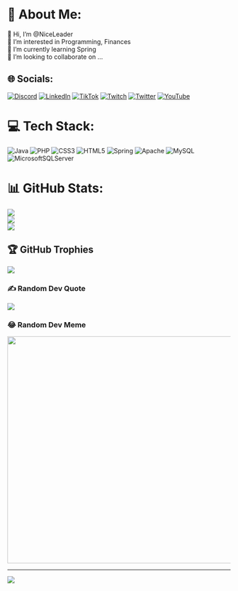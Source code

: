# 💫 About Me:
👋 Hi, I’m @NiceLeader<br>👀 I’m interested in Programming, Finances<br>🌱 I’m currently learning Spring<br>💞️ I’m looking to collaborate on ...<br>


## 🌐 Socials:
[![Discord](https://img.shields.io/badge/Discord-%237289DA.svg?logo=discord&logoColor=white)](htttps://discord.gg/Leader#8357) [![LinkedIn](https://img.shields.io/badge/LinkedIn-%230077B5.svg?logo=linkedin&logoColor=white)](https://linkedin.com/in/maciej-lewandowski-76b270207) [![TikTok](https://img.shields.io/badge/TikTok-%23000000.svg?logo=TikTok&logoColor=white)](https://tiktok.com/@mavciej_) [![Twitch](https://img.shields.io/badge/Twitch-%239146FF.svg?logo=Twitch&logoColor=white)](https://twitch.tv/niceleader) [![Twitter](https://img.shields.io/badge/Twitter-%231DA1F2.svg?logo=Twitter&logoColor=white)](https://twitter.com/@Maciej_69) [![YouTube](https://img.shields.io/badge/YouTube-%23FF0000.svg?logo=YouTube&logoColor=white)](https://youtube.com/c/UC5MySHz890ubPuvFmPyeqtw) 

# 💻 Tech Stack:
![Java](https://img.shields.io/badge/java-%23ED8B00.svg?style=for-the-badge&logo=java&logoColor=white) ![PHP](https://img.shields.io/badge/php-%23777BB4.svg?style=for-the-badge&logo=php&logoColor=white) ![CSS3](https://img.shields.io/badge/css3-%231572B6.svg?style=for-the-badge&logo=css3&logoColor=white) ![HTML5](https://img.shields.io/badge/html5-%23E34F26.svg?style=for-the-badge&logo=html5&logoColor=white) ![Spring](https://img.shields.io/badge/spring-%236DB33F.svg?style=for-the-badge&logo=spring&logoColor=white) ![Apache](https://img.shields.io/badge/apache-%23D42029.svg?style=for-the-badge&logo=apache&logoColor=white) ![MySQL](https://img.shields.io/badge/mysql-%2300f.svg?style=for-the-badge&logo=mysql&logoColor=white) ![MicrosoftSQLServer](https://img.shields.io/badge/Microsoft%20SQL%20Sever-CC2927?style=for-the-badge&logo=microsoft%20sql%20server&logoColor=white)
# 📊 GitHub Stats:
![](https://github-readme-stats.vercel.app/api?username=NiceLeader&theme=gotham&hide_border=false&include_all_commits=true&count_private=true)<br/>
![](https://github-readme-streak-stats.herokuapp.com/?user=NiceLeader&theme=gotham&hide_border=false)<br/>
![](https://github-readme-stats.vercel.app/api/top-langs/?username=NiceLeader&theme=gotham&hide_border=false&include_all_commits=true&count_private=true&layout=compact)

## 🏆 GitHub Trophies
![](https://github-profile-trophy.vercel.app/?username=NiceLeader&theme=radical&no-frame=false&no-bg=false&margin-w=4)

### ✍️ Random Dev Quote
![](https://quotes-github-readme.vercel.app/api?type=vetical&theme=radical)

### 😂 Random Dev Meme
<img src="https://random-memer.herokuapp.com/" width="512px"/>

---
[![](https://visitcount.itsvg.in/api?id=NiceLeader&icon=4&color=8)](https://visitcount.itsvg.in)
